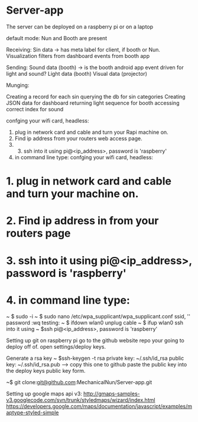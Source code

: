 Server-app
==========

The server can be deployed on a raspberry pi or on a laptop

default mode:
Nun and Booth are present

Receiving:
Sin data -> has meta label for client, if booth or Nun. 
Visualization filters from dashboard
events from booth app

Sending:
Sound data (booth) -> is the booth android app event driven for light and sound? 
Light data (booth)
Visual data (projector)

Munging:

Creating a record for each sin
querying the db for sin categories
Creating JSON data for dashboard
returning light sequence for booth
accessing correct index for sound 

confging your wifi card, headless: 
1. plug in network card and cable and turn your Rapi machine on. 
2. Find ip address from your routers web access page. 
3. 3. ssh into it using pi@<ip_address>, password is 'raspberry'
4. in command line type: 
confging your wifi card, headless: 
# 1. plug in network card and cable and turn your machine on. 
# 2. Find ip address in from your routers page
# 3. ssh into it using pi@<ip_address>, password is 'raspberry'
# 4. in command line type: 
~ $ sudo -i
~ $ sudo nano /etc/wpa_supplicant/wpa_supplicant.conf
ssid, '<your wifis name>'
password
:wq
testing: 
~ $ ifdown wlan0
unplug cable
~ $ ifup wlan0
 ssh into it using 
 ~ $ssh pi@<ip_address>, password is 'raspberry'

Setting up git on raspberry pi
go to the github website repo your going to deploy off of. 
open settings/deploy keys. 

Generate a rsa key 
~ $ssh-keygen -t rsa
private key:
~/.ssh/id_rsa
public key: 
~/.ssh/id_rsa.pub --> copy this one to github
paste the public key into the deploy keys public key form. 

~$ git clone:git@github.com:MechanicalNun/Server-app.git


Setting up google maps api v3:
http://gmaps-samples-v3.googlecode.com/svn/trunk/styledmaps/wizard/index.html
https://developers.google.com/maps/documentation/javascript/examples/maptype-styled-simple





